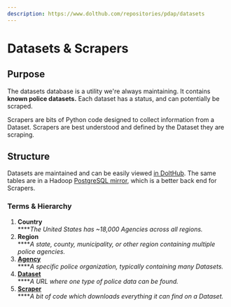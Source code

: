 ```yaml
---
description: https://www.dolthub.com/repositories/pdap/datasets
---
```


# Datasets & Scrapers

## Purpose

The datasets database is a utility we're always maintaining. It contains **known police datasets.** Each dataset has a status, and can potentially be scraped.

Scrapers are bits of Python code designed to collect information from a Dataset. Scrapers are best understood and defined by the Dataset they are scraping.

## Structure

Datasets are maintained and can be easily viewed [in DoltHub](https://www.dolthub.com/repositories/pdap/datasets). The same tables are in a Hadoop [PostgreSQL mirror](hadoop-datasets-mirror.md), which is a better back end for Scrapers. 

### Terms & Hierarchy

1. **Country**\
   ****_The United States has \~18,000 Agencies across all regions._
2. **Region**\
   ****_A state, county, municipality, or other region containing multiple police agencies._
3. ****[**Agency**](https://www.dolthub.com/repositories/pdap/datasets/data/master/agencies)****\
   ****_A specific police organization, typically containing many Datasets._
4. ****[**Dataset**](https://www.dolthub.com/repositories/pdap/datasets/data/master/datasets)****\
   ****_A URL where one type of police data can be found._
5. ****[**Scraper**](https://github.com/Police-Data-Accessibility-Project/PDAP-Scrapers)****\
   ****_A bit of code which downloads everything it can find on a Dataset._
